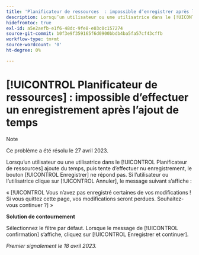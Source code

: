 ```yaml
---
title: 'Planificateur de ressources  : impossible d’enregistrer après l’ajout de temps.'
description: Lorsqu’un utilisateur ou une utilisatrice dans le [!UICONTROL Planificateur de ressources] ajoute du temps, puis tente d’effectuer un enregistrement, le bouton [!UICONTROL Enregistrer] ne répond pas. Si l’utilisateur ou l’utilisatrice clique sur [!UICONTROL Annuler], un message au sujet des modifications non enregistrées s’affiche.
hidefromtoc: true
exl-id: a5e2aefb-e1f6-48dc-9fe8-e03c0c157274
source-git-commit: b0f3e9f359165f6d0900bbdb4ba5fa57cf43cffb
workflow-type: tm+mt
source-wordcount: '0'
ht-degree: 0%

---
```


# [!UICONTROL Planificateur de ressources] : impossible d’effectuer un enregistrement après l’ajout de temps

>[!NOTE]
>
>Ce problème a été résolu le 27 avril 2023.

Lorsqu’un utilisateur ou une utilisatrice dans le [!UICONTROL Planificateur de ressources] ajoute du temps, puis tente d’effectuer nu enregistrement, le bouton [!UICONTROL Enregistrer] ne répond pas. Si l’utilisateur ou l’utilisatrice clique sur [!UICONTROL Annuler], le message suivant s’affiche :

« [!UICONTROL Vous n’avez pas enregistré certaines de vos modifications ! Si vous quittez cette page, vos modifications seront perdues. Souhaitez-vous continuer ?] »

**Solution de contournement**

Sélectionnez le filtre par défaut. Lorsque le message de [!UICONTROL confirmation] s’affiche, cliquez sur [!UICONTROL Enregistrer et continuer].

_Premier signalement le 18 avril 2023._
